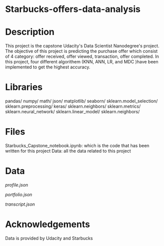 # Starbucks-offers-data-analysis

# Description

This project is the capstone Udacity's Data Scientist Nanodegree's project. The objective of this project is predicting the purchase offer which consist of 4 category: offer received, offer viewed, transaction, offer completed. In this project, four different algorithem (KNN, ANN, LR, and MDC )have been implemented to get the highest accuracy.

# Libraries

pandas/
numpy/
math/
json/
matplotlib/
seaborn/
sklearn.model_selection/
sklearn.preprocessing/
keras/
sklearn.neighbors/
sklearn.metrics/
sklearn.neural_network/
sklearn.linear_model/
sklearn.neighbors/

# Files

Starbucks_Capstone_notebook.ipynb: which is the code that has been written for this project
Data: all the data related to this project

# Data

*profile.json*

*portfolio.json*

*transcript.json*



# Acknowledgements

Data is provided by Udacity and Starbucks
